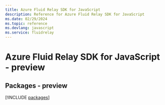 ```yaml
---
title: Azure Fluid Relay SDK for JavaScript
description: Reference for Azure Fluid Relay SDK for JavaScript
ms.date: 02/29/2024
ms.topic: reference
ms.devlang: javascript
ms.service: fluidrelay
---
```

# Azure Fluid Relay SDK for JavaScript - preview
## Packages - preview
[!INCLUDE [packages](fluid-relay-index.md)]